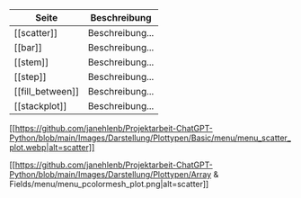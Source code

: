 | Seite | Beschreibung |
| ----------- | ----------- |
| [[scatter]] | Beschreibung... |
| [[bar]] | Beschreibung... |
| [[stem]] | Beschreibung... |
| [[step]] | Beschreibung... |
| [[fill_between]] | Beschreibung... |
| [[stackplot]] | Beschreibung... |

[[https://github.com/janehlenb/Projektarbeit-ChatGPT-Python/blob/main/Images/Darstellung/Plottypen/Basic/menu/menu_scatter_plot.webp|alt=scatter]]

[[https://github.com/janehlenb/Projektarbeit-ChatGPT-Python/blob/main/Images/Darstellung/Plottypen/Array & Fields/menu/menu_pcolormesh_plot.png|alt=scatter]]

